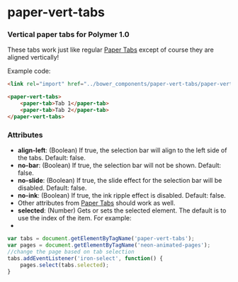 <h1>paper-vert-tabs</h1>

<h3>Vertical paper tabs for Polymer 1.0</h3>

These tabs work just like regular <a href="https://elements.polymer-project.org/elements/paper-tabs">Paper Tabs</a> except of course they are aligned vertically!

Example code:
```html
<link rel="import" href="../bower_components/paper-vert-tabs/paper-vert-tabs.html">

<paper-vert-tabs>
	<paper-tab>Tab 1</paper-tab>
	<paper-tab>Tab 2</paper-tab>
</paper-vert-tabs>
```

<h3>Attributes</h3>
<ul>
<li><strong>align-left</strong>: (Boolean) If true, the selection bar will align to the left side of the tabs. Default: false.</li>
<li><strong>no-bar</strong>: (Boolean) If true, the selection bar will not be shown. Default: false.</li>
<li><strong>no-slide</strong>: (Boolean) If true, the slide effect for the selection bar will be disabled. Default: false.</li>
<li><strong>no-ink</strong>: (Boolean) If true, the ink ripple effect is disabled. Default: false.</li>
<li>Other attributes from <a href="https://elements.polymer-project.org/elements/paper-tabs">Paper Tabs</a> should work as well.</li>
<li><strong>selected</strong>: (Number) Gets or sets the selected element. The default is to use the index of the item. For example:<li>
</ul>

```javascript
var tabs = document.getElementByTagName('paper-vert-tabs');
var pages = document.getElementByTagName('neon-animated-pages');
//change the page based on tab selection
tabs.addEventListener('iron-select', function() {
	pages.select(tabs.selected);
}
```
